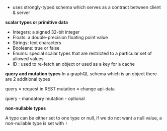 - uses strongly-typed schema which serves as a contract between client & server

**scalar types or primitive data**

- Integers: a signed 32-bit integer
- Floats: a double-precision floating point value
- Strings: text characters
- Booleans: true or false
- Enums: special scalar types that are restricted to a particular set of allowed values
- ID : used to re-fetch an object or used as a key for a cache

**query and mutation types**
In a graphQL schema which is an object there are 2 additional types

query = request in REST
mutation = change api-data

query - mandatory
mutation - optional

**non-nullable types**

A type can be either set to one type or null, if we do not want a null value, a non-nullable type is set with `!`
